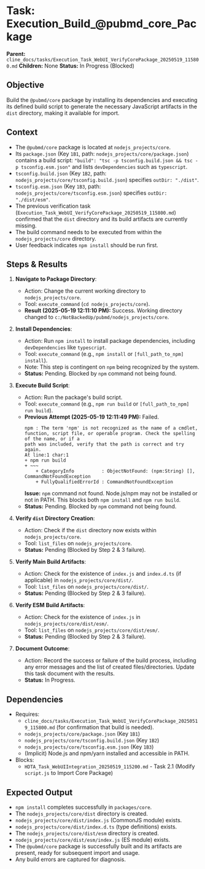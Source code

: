 # Task: Execution_Build_@pubmd_core_Package
   **Parent:** `cline_docs/tasks/Execution_Task_WebUI_VerifyCorePackage_20250519_115800.md`
   **Children:** None
   **Status:** In Progress (Blocked)

## Objective
Build the `@pubmd/core` package by installing its dependencies and executing its defined build script to generate the necessary JavaScript artifacts in the `dist` directory, making it available for import.

## Context
- The `@pubmd/core` package is located at `nodejs_projects/core`.
- Its `package.json` (Key `1B1`, path: `nodejs_projects/core/package.json`) contains a build script: `"build": "tsc -p tsconfig.build.json && tsc -p tsconfig.esm.json"` and lists `devDependencies` such as `typescript`.
- `tsconfig.build.json` (Key `1B2`, path: `nodejs_projects/core/tsconfig.build.json`) specifies `outDir: "./dist"`.
- `tsconfig.esm.json` (Key `1B3`, path: `nodejs_projects/core/tsconfig.esm.json`) specifies `outDir: "./dist/esm"`.
- The previous verification task (`Execution_Task_WebUI_VerifyCorePackage_20250519_115800.md`) confirmed that the `dist` directory and its build artifacts are currently missing.
- The build command needs to be executed from within the `nodejs_projects/core` directory.
- User feedback indicates `npm install` should be run first.

## Steps & Results

1.  **Navigate to Package Directory**:
    *   Action: Change the current working directory to `nodejs_projects/core`.
    *   Tool: `execute_command` (`cd nodejs_projects/core`).
    *   **Result (2025-05-19 12:11:10 PM):** Success. Working directory changed to `c:/NotBackedUp/pubmd/nodejs_projects/core`.

2.  **Install Dependencies**:
    *   Action: Run `npm install` to install package dependencies, including `devDependencies` like `typescript`.
    *   Tool: `execute_command` (e.g., `npm install` or `[full_path_to_npm] install`).
    *   Note: This step is contingent on `npm` being recognized by the system.
    *   **Status:** Pending. Blocked by `npm` command not being found.

3.  **Execute Build Script**:
    *   Action: Run the package's build script.
    *   Tool: `execute_command` (e.g., `npm run build` or `[full_path_to_npm] run build`).
    *   **Previous Attempt (2025-05-19 12:11:49 PM):** Failed.
        ```
        npm : The term 'npm' is not recognized as the name of a cmdlet, function, script file, or operable program. Check the spelling of the name, or if a
        path was included, verify that the path is correct and try again.
        At line:1 char:1
        + npm run build
        + ~~~
            + CategoryInfo          : ObjectNotFound: (npm:String) [], CommandNotFoundException
            + FullyQualifiedErrorId : CommandNotFoundException
        ```
        **Issue:** `npm` command not found. Node.js/npm may not be installed or not in PATH. This blocks both `npm install` and `npm run build`.
    *   **Status:** Pending. Blocked by `npm` command not being found.


4.  **Verify `dist` Directory Creation**:
    *   Action: Check if the `dist` directory now exists within `nodejs_projects/core`.
    *   Tool: `list_files` on `nodejs_projects/core`.
    *   **Status:** Pending (Blocked by Step 2 & 3 failure).

5.  **Verify Main Build Artifacts**:
    *   Action: Check for the existence of `index.js` and `index.d.ts` (if applicable) in `nodejs_projects/core/dist/`.
    *   Tool: `list_files` on `nodejs_projects/core/dist/`.
    *   **Status:** Pending (Blocked by Step 2 & 3 failure).

6.  **Verify ESM Build Artifacts**:
    *   Action: Check for the existence of `index.js` in `nodejs_projects/core/dist/esm/`.
    *   Tool: `list_files` on `nodejs_projects/core/dist/esm/`.
    *   **Status:** Pending (Blocked by Step 2 & 3 failure).

7.  **Document Outcome**:
    *   Action: Record the success or failure of the build process, including any error messages and the list of created files/directories. Update this task document with the results.
    *   **Status:** In Progress.

## Dependencies
- Requires:
    - `cline_docs/tasks/Execution_Task_WebUI_VerifyCorePackage_20250519_115800.md` (for confirmation that build is needed).
    - `nodejs_projects/core/package.json` (Key `1B1`)
    - `nodejs_projects/core/tsconfig.build.json` (Key `1B2`)
    - `nodejs_projects/core/tsconfig.esm.json` (Key `1B3`)
    - (Implicit) Node.js and npm/yarn installed and accessible in PATH.
- Blocks:
    - `HDTA_Task_WebUIIntegration_20250519_115200.md` - Task 2.1 (Modify `script.js` to Import Core Package)

## Expected Output
- `npm install` completes successfully in `packages/core`.
- The `nodejs_projects/core/dist` directory is created.
- `nodejs_projects/core/dist/index.js` (CommonJS module) exists.
- `nodejs_projects/core/dist/index.d.ts` (type definitions) exists.
- The `nodejs_projects/core/dist/esm` directory is created.
- `nodejs_projects/core/dist/esm/index.js` (ES module) exists.
- The `@pubmd/core` package is successfully built and its artifacts are present, ready for subsequent import and usage.
- Any build errors are captured for diagnosis.